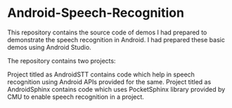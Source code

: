 # Android-Speech-Recognition

This repository contains the source code of demos I had prepared to demonstrate the speech recognition in Android. I had prepared these basic demos using Android Studio.

The repository contains two projects:

Project titled as AndroidSTT contains code which help in speech recognition using Android APIs provided for the same.
Project titled as AndroidSphinx contains code which uses PocketSphinx library provided by CMU to enable speech recognition in a project.


